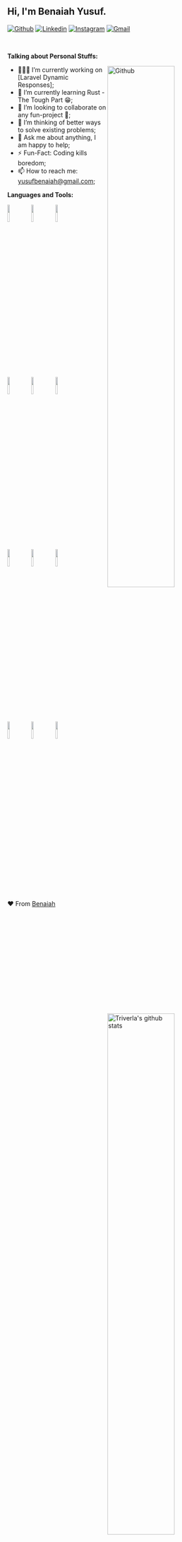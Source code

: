 <!-- Your title -->
## Hi, I'm Benaiah Yusuf.

<!-- Your badges
You can use the website to generate badges: https://shields.io/
-->

[![Github](https://img.shields.io/badge/-Github-000?style=flat&logo=Github&logoColor=white)](https://github.com/Triverla)
[![Linkedin](https://img.shields.io/badge/-LinkedIn-blue?style=flat&logo=Linkedin&logoColor=white)](https://www.linkedin.com/in/benaiah-yusuf-47037575/)
[![Instagram](https://img.shields.io/badge/-Instagram-c13584?style=flat&labelColor=c13584&logo=instagram&logoColor=white)](https://www.instagram.com/benaiah_yusuf/)
[![Gmail](https://img.shields.io/badge/-Gmail-c14438?style=flat&logo=Gmail&logoColor=white)](mailto:yusufbenaiah@gmail.com)

&nbsp;

<!-- Talking about you -->
**Talking about Personal Stuffs:**

<!-- Any image aligned to the right. Beware the width -->
<img width="55%" align="right" alt="Github" src="https://raw.githubusercontent.com/Triverla/.github/master/.resources/git-header.svg" />

- 👨🏽‍💻 I’m currently working on [Laravel Dynamic Responses];
- 🌱 I’m currently learning Rust - The Tough Part 😁; 
- 👯 I’m looking to collaborate on any fun-project 🤝;
- 🤔 I’m thinking of better ways to solve existing problems;
- 💬 Ask me about anything, I am happy to help;
- ⚡️ Fun-Fact: Coding kills boredom;
- 📫 How to reach me: yusufbenaiah@gmail.com;

**Languages and Tools:** 

<!-- Your github readme stats
You can use this api: https://github.com/anuraghazra/github-readme-stats
-->
<p>
  <a href="https://github.com/Triverla/handle-path-oz">
    <img width="55%" align="right" alt="Triverla's github stats" src="https://github-readme-stats.vercel.app/api?username=Triverla&show_icons=true&hide_border=true" />
  </a>
  
  <!-- Your languages and tools. Be careful with the alignment. 
  You can use this sites to get logos: https://www.vectorlogo.zone or https://simpleicons.org/
  -->
  <code><img width="10%" src="https://www.vectorlogo.zone/logos/java/java-ar21.svg"></code>
  <code><img width="10%" src="https://www.vectorlogo.zone/logos/kotlinlang/kotlinlang-ar21.svg"></code>
  <code><img width="10%" src="https://www.vectorlogo.zone/logos/android/android-ar21.svg"></code>
  <br />
  <code><img width="10%" src="https://www.vectorlogo.zone/logos/gradle/gradle-ar21.svg"></code>
  <code><img width="10%" src="https://www.vectorlogo.zone/logos/circleci/circleci-ar21.svg"></code>
  <code><img width="10%" src="https://www.vectorlogo.zone/logos/json/json-ar21.svg"></code>
  <br />
  <code><img width="10%" src="https://www.vectorlogo.zone/logos/mysql/mysql-ar21.svg"></code>
  <code><img width="10%" src="https://www.vectorlogo.zone/logos/sqlite/sqlite-ar21.svg"></code>
  <code><img width="10%" src="https://www.vectorlogo.zone/logos/firebase/firebase-ar21.svg"></code>
  <br />
  <code><img width="10%" src="https://www.vectorlogo.zone/logos/git-scm/git-scm-ar21.svg"></code>
  <code><img width="10%" src="https://www.vectorlogo.zone/logos/yaml/yaml-ar21.svg"></code>
  <code><img width="10%" src="https://www.vectorlogo.zone/logos/gnu_bash/gnu_bash-ar21.svg"></code>
</p>

<!-- Your hits or visitors
site: http://hits.dwyl.com or https://visitor-badge.glitch.me
Both apis are in trouble due to the number of requests, if you know any other to register visitors, great

<p align="center">
  <img alt="HitCount" src="http://hits.dwyl.com/onimur/onimur.svg" />
  <img alt="visitors" src="https://visitor-badge.glitch.me/badge?page_id=onimur.onimur" />
  <!-- https://github.com/wesky93/views this is a clone of the hits
  <img alt="ViewCount" src="https://views.whatilearened.today/views/github/onimur/onimur.svg" />
</p>

## Support me
-->
<!-- Your support, if you have it 
I created these images, feel free to use them.

<p align="center">
  <a href="https://www.patreon.com/onimur" target="_blank">
    <img width="18%" alt="Check my Patreon" src="https://raw.githubusercontent.com/onimur/.github/master/.resources/support-patreon.png"/>
  </a>
  <a href="https://www.paypal.com/cgi-bin/webscr?cmd=_donations&business=YUTBBKXR2XCPJ" target="_blank">
      <img width="18%" alt="Donate with Paypal" src="https://raw.githubusercontent.com/onimur/.github/master/.resources/support-paypal.png"/>
  </a>
  <a href="https://www.buymeacoffee.com/onimur" target="_blank">
      <img width="18%" alt="Buy me a coffee" src="https://raw.githubusercontent.com/onimur/.github/master/.resources/support-buy-coffee.png"/>
  </a>
</p>
-->

<!-- This readme was created by Murillo Comino - https://github.com/onimur -->
♥️ From [Benaiah](https://github.com/Triverla)
